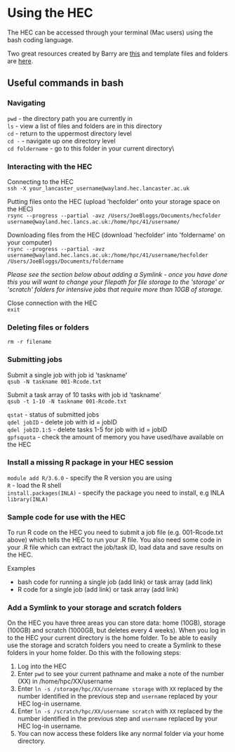 # Using the HEC
The HEC can be accessed through your terminal (Mac users) using the bash coding language. 

Two great resources created by Barry are [this](https://b-rowlingson.gitlab.io/hec-template/) and template files and folders are [here](https://gitlab.com/b-rowlingson/hec-template/-/tree/master).

## Useful commands in bash
### Navigating
```pwd``` - the directory path you are currently in \
```ls``` - view a list of files and folders are in this directory\
```cd``` - return to the uppermost directory level\
```cd -``` - navigate up one directory level\
```cd foldername``` - go to this folder in your current directory\

### Interacting with the HEC
Connecting to the HEC\
```ssh -X your_lancaster_username@wayland.hec.lancaster.ac.uk```

Putting files onto the HEC (upload 'hecfolder' onto your storage space on the HEC)\
```rsync --progress --partial -avz /Users/JoeBloggs/Documents/hecfolder username@wayland.hec.lancs.ac.uk:/home/hpc/41/username/```

Downloading files from the HEC (download 'hecfolder' into 'foldername' on your computer)\
```rsync --progress --partial -avz username@wayland.hec.lancs.ac.uk:/home/hpc/41/username/hecfolder /Users/JoeBloggs/Documents/foldername```

*Please see the section below about adding a Symlink - once you have done this you will want to change your filepath for file storage to the 'storage' or 'scratch' folders for intensive jobs that require more than 10GB of storage.*

Close connection with the HEC\
```exit``` 

### Deleting files or folders
```rm -r filename``` 

### Submitting jobs
Submit a single job with job id 'taskname'\
```qsub -N taskname 001-Rcode.txt```

Submit a task array of 10 tasks with job id 'taskname'\
```qsub -t 1-10 -N taskname 001-Rcode.txt```

```qstat``` - status of submitted jobs\
```qdel jobID``` - delete job with id = jobID\
```qdel jobID.1:5``` - delete tasks 1-5 for job with id = jobID\
```gpfsquota``` - check the amount of memory you have used/have available on the HEC

### Install a missing R package in your HEC session
```module add R/3.6.0``` - specify the R version you are using\
```R``` - load the R shell\
```install.packages(INLA)``` - specify the package you need to install, e.g INLA\
```library(INLA)```

### Sample code for use with the HEC
To run R code on the HEC you need to submit a job file (e.g. 001-Rcode.txt above) which tells the HEC to run your .R file. You also need some code in your .R file which can extract the job/task ID, load data and save results on the HEC.

Examples
- bash code for running a single job (add link) or task array (add link)
- R code for a single job (add link) or task array (add link)

### Add a Symlink to your storage and scratch folders
On the HEC you have three areas you can store data: home (10GB), storage (100GB) and scratch (1000GB, but deletes every 4 weeks). When you log in to the HEC your current directory is the home folder. To be able to easily use the storage and scratch folders you need to create a Symlink to these folders in your home folder. Do this with the following steps:
1. Log into the HEC
2. Enter ```pwd``` to see your current pathname and make a note of the number (XX) in /home/hpc/XX/username
3. Enter ```ln -s /storage/hpc/XX/username storage``` with ```XX``` replaced by the number identified in the previous step and ```username``` replaced by your HEC log-in username.
4. Enter ```ln -s /scratch/hpc/XX/username scratch``` with ```XX``` replaced by the number identified in the previous step and ```username``` replaced by your HEC log-in username.
5. You can now access these folders like any normal folder via your home directory.
